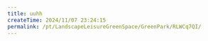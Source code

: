 ```yaml
---
title: uuhh
createTime: 2024/11/07 23:24:15
permalink: /pt/LandscapeLeisureGreenSpace/GreenPark/RLWCq7QI/
---
```

